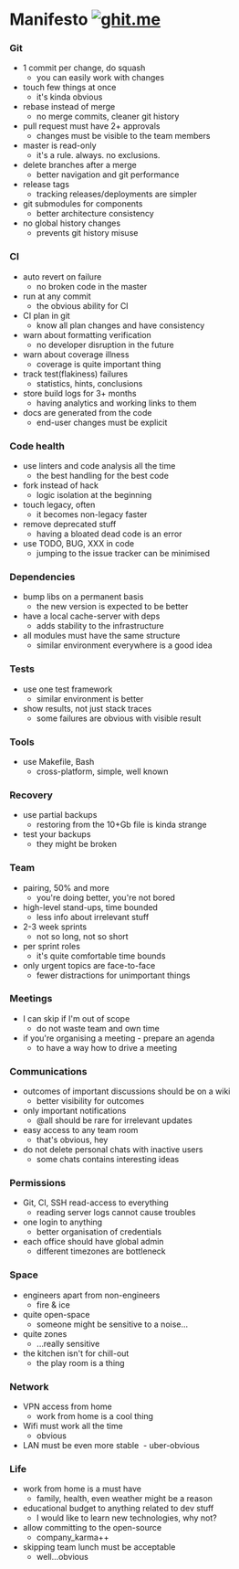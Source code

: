 # Manifesto [![ghit.me](https://ghit.me/badge.svg?repo=cristaloleg/manifesto)](https://ghit.me/repo/cristaloleg/manifesto)
### Git
- 1 commit per change, do squash
  - you can easily work with changes 
- touch few things at once
  - it's kinda obvious
- rebase instead of merge
  - no merge commits, cleaner git history
- pull request must have 2+ approvals
  - changes must be visible to the team members
- master is read-only
  - it's a rule. always. no exclusions.
- delete branches after a merge
  - better navigation and git performance
- release tags
  - tracking releases/deployments are simpler
- git submodules for components
  - better architecture consistency
- no global history changes
  - prevents git history misuse

### CI
- auto revert on failure
  - no broken code in the master
- run at any commit
  - the obvious ability for CI
- CI plan in git
  - know all plan changes and have consistency
- warn about formatting verification
  - no developer disruption in the future
- warn about coverage illness
  - coverage is quite important thing
- track test(flakiness) failures
  - statistics, hints, conclusions
- store build logs for 3+ months
  - having analytics and working links to them
- docs are generated from the code
  - end-user changes must be explicit

### Code health
- use linters and code analysis all the time
  - the best handling for the best code
- fork instead of hack
  - logic isolation at the beginning
- touch legacy, often
  - it becomes non-legacy faster
- remove deprecated stuff
  - having a bloated dead code is an error
- use TODO, BUG, XXX in code
  - jumping to the issue tracker can be minimised

### Dependencies
- bump libs on a permanent basis
  - the new version is expected to be better
- have a local cache-server with deps
  - adds stability to the infrastructure
- all modules must have the same structure
  - similar environment everywhere is a good idea

### Tests
- use one test framework
  - similar environment is better
- show results, not just stack traces
  - some failures are obvious with visible result

### Tools
- use Makefile, Bash
  - cross-platform, simple, well known

### Recovery
- use partial backups
  - restoring from the 10+Gb file is kinda strange
- test your backups
  - they might be broken

### Team
- pairing, 50% and more
  - you're doing better, you're not bored
- high-level stand-ups, time bounded
  - less info about irrelevant stuff
- 2-3 week sprints
  - not so long, not so short
- per sprint roles
  - it's quite comfortable time bounds
- only urgent topics are face-to-face
  - fewer distractions for unimportant things

### Meetings
- I can skip if I'm out of scope
  - do not waste team and own time
- if you're organising a meeting - prepare an agenda
  - to have a way how to drive a meeting

### Communications
- outcomes of important discussions should be on a wiki
  - better visibility for outcomes
- only important notifications
  - @all should be rare for irrelevant updates
- easy access to any team room
  - that's obvious, hey
- do not delete personal chats with inactive users
  - some chats contains interesting ideas

### Permissions
- Git, CI, SSH read-access to everything
  - reading server logs cannot cause troubles
- one login to anything
  - better organisation of credentials
- each office should have global admin
  - different timezones are bottleneck

### Space
- engineers apart from non-engineers
  - fire & ice
- quite open-space
  - someone might be sensitive to a noise...
- quite zones
  - ...really sensitive
- the kitchen isn't for chill-out
  - the play room is a thing

### Network
- VPN access from home
  - work from home is a cool thing
- Wifi must work all the time
  - obvious
- LAN must be even more stable
  - uber-obvious

### Life
- work from home is a must have
  - family, health, even weather might be a reason 
- educational budget to anything related to dev stuff
  - I would like to learn new technologies, why not?
- allow committing to the open-source
  - company_karma++
- skipping team lunch must be acceptable
  - well...obvious

